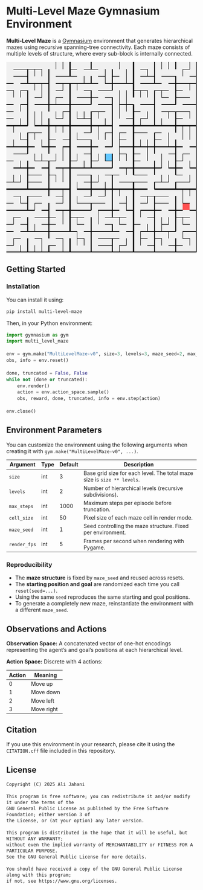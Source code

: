 # Multi-Level Maze Gymnasium Environment

**Multi-Level Maze** is a [Gymnasium](https://gymnasium.farama.org/) environment that generates hierarchical mazes using recursive spanning-tree connectivity.
Each maze consists of multiple levels of structure, where every sub-block is internally connected.

![Screenshot](./maze.png?raw=true "Screenshot")

## Getting Started

### Installation

You can install it using:

```bash
pip install multi-level-maze
```

Then, in your Python environment:

```python
import gymnasium as gym
import multi_level_maze

env = gym.make("MultiLevelMaze-v0", size=3, levels=3, maze_seed=2, max_steps=1000, cell_size=30)
obs, info = env.reset()

done, truncated = False, False
while not (done or truncated):
    env.render()
    action = env.action_space.sample()
    obs, reward, done, truncated, info = env.step(action)

env.close()
```

## Environment Parameters

You can customize the environment using the following arguments when creating it with `gym.make("MultiLevelMaze-v0", ...)`.

| Argument     | Type | Default | Description                                                                |
| ------------ | ---- | ------- | -------------------------------------------------------------------------- |
| `size`       | int  | 3       | Base grid size for each level. The total maze size is `size ** levels`.    |
| `levels`     | int  | 2       | Number of hierarchical levels (recursive subdivisions).                    |
| `max_steps`  | int  | 1000    | Maximum steps per episode before truncation.                               |
| `cell_size`  | int  | 50      | Pixel size of each maze cell in render mode.                               |
| `maze_seed`  | int  | 1       | Seed controlling the maze structure. Fixed per environment.                |
| `render_fps` | int  | 5       | Frames per second when rendering with Pygame.                              |

### Reproducibility

* The **maze structure** is fixed by `maze_seed` and reused across resets.
* The **starting position and goal** are randomized each time you call `reset(seed=...)`.
* Using the same `seed` reproduces the same starting and goal positions.
* To generate a completely new maze, reinstantiate the environment with a different `maze_seed`.

## Observations and Actions

**Observation Space:**
A concatenated vector of one-hot encodings representing the agent’s and goal’s positions at each hierarchical level.

**Action Space:**
Discrete with 4 actions:

| Action | Meaning    |
| ------ | ---------- |
| 0      | Move up    |
| 1      | Move down  |
| 2      | Move left  |
| 3      | Move right |

## Citation

If you use this environment in your research, please cite it using the `CITATION.cff` file included in this repository.

## License

```
Copyright (C) 2025 Ali Jahani

This program is free software; you can redistribute it and/or modify it under the terms of the
GNU General Public License as published by the Free Software Foundation; either version 3 of
the License, or (at your option) any later version.

This program is distributed in the hope that it will be useful, but WITHOUT ANY WARRANTY;
without even the implied warranty of MERCHANTABILITY or FITNESS FOR A PARTICULAR PURPOSE.
See the GNU General Public License for more details.

You should have received a copy of the GNU General Public License along with this program;
if not, see https://www.gnu.org/licenses.
```
